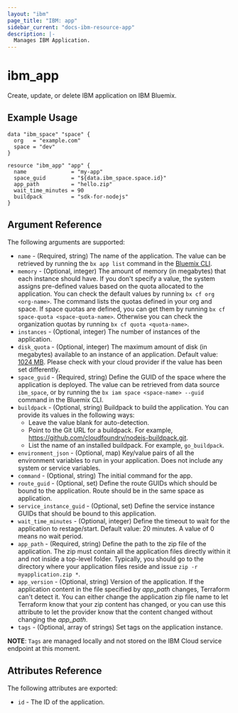 ```yaml
---
layout: "ibm"
page_title: "IBM: app"
sidebar_current: "docs-ibm-resource-app"
description: |-
  Manages IBM Application.
---
```


# ibm\_app

Create, update, or delete IBM application on IBM Bluemix.

## Example Usage

```hcl	
data "ibm_space" "space" {
  org   = "example.com"
  space = "dev"
}

resource "ibm_app" "app" {
  name              = "my-app"
  space_guid        = "${data.ibm_space.space.id}"
  app_path          = "hello.zip"
  wait_time_minutes = 90
  buildpack         = "sdk-for-nodejs"
}
```

## Argument Reference

The following arguments are supported:

* `name` - (Required, string) The name of the application. The value can be retrieved by running the `bx app list` command in the [Bluemix CLI](https://console.ng.bluemix.net/docs/cli/reference/bluemix_cli/index.html#getting-started).
* `memory` - (Optional, integer) The amount of memory (in megabytes) that each instance should have. If you don't specify a value, the system assigns pre-defined values based on the quota allocated to the application. You can check the default values by running `bx cf org <org-name>`. The command lists the quotas defined in your org and space.
If space quotas are defined, you can get them by running `bx cf space-quota <space-quota-name>`. Otherwise you can check the organization quotas by running `bx cf quota <quota-name>`.
* `instances` - (Optional, integer) The number of instances of the application.
* `disk_quota` - (Optional, integer) The maximum amount of disk (in megabytes) available to an instance of an application. Default value: [1024 MB](http://bosh.io/jobs/cloud_controller_ng?source=github.com/cloudfoundry/cf-release&version=234#p=cc.default_app_disk_in_mb). Please check with your cloud provider if the value has been set differently.
* `space_guid` - (Required, string) Define the GUID of the space where the application is deployed. The value can be retrieved from data source `ibm_space`, or by running the `bx iam space <space-name> --guid` command in the Bluemix CLI.
* `buildpack` - (Optional, string) Buildpack to build the application. You can provide its values in the following ways:
  * Leave the value blank for auto-detection.
  * Point to the Git URL for a buildpack. For example, https://github.com/cloudfoundry/nodejs-buildpack.git.
  * List the name of an installed buildpack. For example, `go_buildpack`.
* `environment_json` - (Optional, map) Key/value pairs of all the environment variables to run in your application. Does not include any system or service variables.
* `command` - (Optional, string) The initial command for the app.
* `route_guid` - (Optional, set) Define the route GUIDs which should be bound to the application. Route should be in the same space as application.
* `service_instance_guid` - (Optional, set) Define the service instance GUIDs that should be bound to this application.
* `wait_time_minutes` - (Optional, integer) Define the timeout to wait for the application to restage/start. Default value: 20 minutes. A value of 0 means no wait period.
* `app_path` - (Required, string) Define the path to the zip file of the application. The zip must contain all the application files directly within it and not inside a top-level folder. Typically, you should go to the directory where your application files reside and issue `zip -r myapplication.zip *`.
* `app_version`	 - (Optional, string) Version of the application. If the application content in the file specified by _app_path_ changes, Terraform can't detect it. You can either change the application zip file name to let Terraform know that your zip content has changed, or you can use this attribute to let the provider know that the content changed without changing the _app_path_.
* `tags` - (Optional, array of strings) Set tags on the application instance.

**NOTE**: `Tags` are managed locally and not stored on the IBM Cloud service endpoint at this moment.

## Attributes Reference

The following attributes are exported:

* `id` - The ID of the application.
